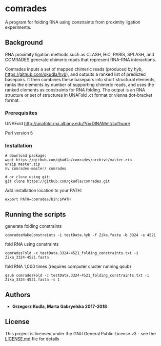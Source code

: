 # comrades

A program for folding RNA using constraints from proximity ligation experiments.

## Background

RNA proximity ligation methods such as CLASH, HiC, PARIS, SPLASH, and COMRADES generate chimeric reads that represent RNA-RNA interactions.

Comrades inputs a set of mapped chimeric reads (produced by hyb, https://github.com/gkudla/hyb), and outputs a ranked list of predicted basepairs. It then combines these basepairs into short structural elements, ranks the elements by number of supporting chimeric reads, and uses the ranked elements as constraints for RNA folding. The output is an RNA structure or set of structures in UNAFold .ct format or vienna dot-bracket format.

### Prerequisites

UNAFold http://unafold.rna.albany.edu/?q=DINAMelt/software

Perl version 5

### Installation

```
# download package:
wget https://github.com/gkudla/comrades/archive/master.zip
unzip master.zip
mv comrades-master/ comrades

# or clone using git:
git clone https://github.com/gkudla/comrades.git
```

Add installation location to your PATH:

```
export PATH=comrades/bin:$PATH
```

## Running the scripts

generate folding constraints

```
comradesMakeConstraints -i testData.hyb -f Zika.fasta -b 3324 -e 4521
```

fold RNA using constraints

```
comradesFold -c testData.3324-4521_folding_constraints.txt -i Zika_3324-4521.fasta
```

fold RNA 1,000 times (requires computer cluster running qsub)

```
qsub comradesFold -c testData.3324-4521_folding_constraints.txt -i Zika_3324-4521.fasta -s 1
```


## Authors

* **Grzegorz Kudla, Marta Gabryelska 2017-2018** 

## License

This project is licensed under the GNU General Public License v3 - see the [LICENSE.md](LICENSE.md) file for details

